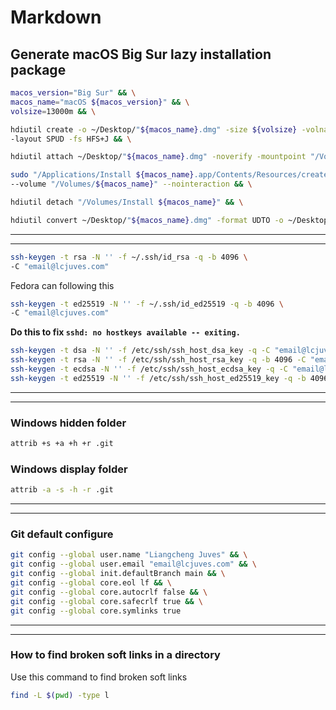 # Markdown

## Generate macOS Big Sur lazy installation package

```bash
macos_version="Big Sur" && \
macos_name="macOS ${macos_version}" && \
volsize=13000m && \

hdiutil create -o ~/Desktop/"${macos_name}.dmg" -size ${volsize} -volname "${macos_name}" \
-layout SPUD -fs HFS+J && \

hdiutil attach ~/Desktop/"${macos_name}.dmg" -noverify -mountpoint "/Volumes/${macos_name}" && \

sudo "/Applications/Install ${macos_name}.app/Contents/Resources/createinstallmedia" \
--volume "/Volumes/${macos_name}" --nointeraction && \

hdiutil detach "/Volumes/Install ${macos_name}" && \

hdiutil convert ~/Desktop/"${macos_name}.dmg" -format UDTO -o ~/Desktop/"${macos_name}.cdr"
```

---

---

```bash
ssh-keygen -t rsa -N '' -f ~/.ssh/id_rsa -q -b 4096 \
-C "email@lcjuves.com"
```

Fedora can following this

```bash
ssh-keygen -t ed25519 -N '' -f ~/.ssh/id_ed25519 -q -b 4096 \
-C "email@lcjuves.com"
```

**Do this to fix `sshd: no hostkeys available -- exiting.`**

```bash
ssh-keygen -t dsa -N '' -f /etc/ssh/ssh_host_dsa_key -q -C "email@lcjuves.com" && \
ssh-keygen -t rsa -N '' -f /etc/ssh/ssh_host_rsa_key -q -b 4096 -C "email@lcjuves.com" && \
ssh-keygen -t ecdsa -N '' -f /etc/ssh/ssh_host_ecdsa_key -q -C "email@lcjuves.com" && \
ssh-keygen -t ed25519 -N '' -f /etc/ssh/ssh_host_ed25519_key -q -b 4096 -C "email@lcjuves.com"
```

---

---

### Windows hidden folder

```bash
attrib +s +a +h +r .git
```

### Windows display folder

```bash
attrib -a -s -h -r .git
```

---

---

### Git default configure

```bash
git config --global user.name "Liangcheng Juves" && \
git config --global user.email "email@lcjuves.com" && \
git config --global init.defaultBranch main && \
git config --global core.eol lf && \
git config --global core.autocrlf false && \
git config --global core.safecrlf true && \
git config --global core.symlinks true
```

---

---

### How to find broken soft links in a directory

Use this command to find broken soft links

```bash
find -L $(pwd) -type l
```
